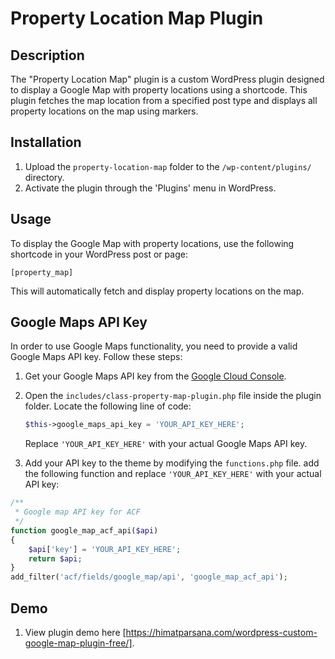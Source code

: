 # Property Location Map Plugin

## Description

The "Property Location Map" plugin is a custom WordPress plugin designed to display a Google Map with property locations using a shortcode. This plugin fetches the map location from a specified post type and displays all property locations on the map using markers.

## Installation

1. Upload the `property-location-map` folder to the `/wp-content/plugins/` directory.
2. Activate the plugin through the 'Plugins' menu in WordPress.

## Usage

To display the Google Map with property locations, use the following shortcode in your WordPress post or page:

`[property_map]`

This will automatically fetch and display property locations on the map.

## Google Maps API Key

In order to use Google Maps functionality, you need to provide a valid Google Maps API key. Follow these steps:

1. Get your Google Maps API key from the [Google Cloud Console](https://console.cloud.google.com/).
2. Open the `includes/class-property-map-plugin.php` file inside the plugin folder. Locate the following line of code:

   ```php
   $this->google_maps_api_key = 'YOUR_API_KEY_HERE';
   ```

   Replace `'YOUR_API_KEY_HERE'` with your actual Google Maps API key.

3. Add your API key to the theme by modifying the `functions.php` file. add the following function and replace `'YOUR_API_KEY_HERE'` with your actual API key:

```php
/**
 * Google map API key for ACF
 */
function google_map_acf_api($api)
{
    $api['key'] = 'YOUR_API_KEY_HERE';
    return $api;
}
add_filter('acf/fields/google_map/api', 'google_map_acf_api');
```

## Demo
1. View plugin demo here [https://himatparsana.com/wordpress-custom-google-map-plugin-free/].